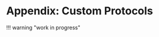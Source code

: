 # Appendix: Custom Protocols

!!! warning "work in progress"

<!--


???+ info "Who is this good for?"
    Anyone wanting a custom
    self custody solution that
    maximizes security based
    on their own personal needs.


## Setup

???+ check "Prerequisites"
    1 coldcard

    1 air-gapped device with camera

    1 micro SD card

    1 USB card loaded with Tails OS (Electrum persisted)
    
    1 laptop with wifi (that can be booted with Tails OS)

    
???+ check "Setup Coldcard"
    ...

???+ check "Setup air-gapped device"
    ...

???+ check "Setup Tails"
    ...



### Seed Creation

???+ danger "Create Keys"
    ...



### Proof of Control

???+ danger "Proof of Control"
    ...



### Address Verification

Boot Tails, open Electrum, view addresses

Turn on Coldcard, Address Explorer

Compare addresses, they should be identical




## Deposit 

Boot Tails, open Electrum, receive address

Transfer the receive address via QR code,
 even to non-private device (e.g., smartphone)
 if depositing KYC coins from an exchange.




## Verify Balance

Boot Tails, open Electrum, balances




## Withdrawal 

Boot Tails, open Electrum,
 create transaction

Insert secure micro SD card into your computer running Tails,
 write unsigned transaction (PSBT) to card

Insert secure micro SD card into Coldcard
 sign transaction

Insert secure micro SD card into your computer running Tails,
 load the signed transaction and broadcast.

Wait for confirmation.


-->
